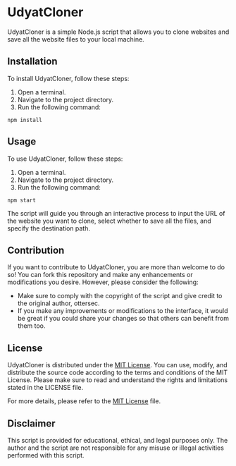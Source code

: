 # UdyatCloner

UdyatCloner is a simple Node.js script that allows you to clone websites and save all the website files to your local machine.

## Installation

To install UdyatCloner, follow these steps:

1. Open a terminal.
2. Navigate to the project directory.
3. Run the following command:
```
npm install
```

## Usage

To use UdyatCloner, follow these steps:

1. Open a terminal.
2. Navigate to the project directory.
3. Run the following command:
```
npm start
```


The script will guide you through an interactive process to input the URL of the website you want to clone, select whether to save all the files, and specify the destination path.

## Contribution

If you want to contribute to UdyatCloner, you are more than welcome to do so! You can fork this repository and make any enhancements or modifications you desire. However, please consider the following:

- Make sure to comply with the copyright of the script and give credit to the original author, ottersec.
- If you make any improvements or modifications to the interface, it would be great if you could share your changes so that others can benefit from them too.

## License

UdyatCloner is distributed under the [MIT License](LICENSE). You can use, modify, and distribute the source code according to the terms and conditions of the MIT License. Please make sure to read and understand the rights and limitations stated in the LICENSE file.

For more details, please refer to the [MIT License](LICENSE) file.

## Disclaimer

This script is provided for educational, ethical, and legal purposes only. The author and the script are not responsible for any misuse or illegal activities performed with this script.

